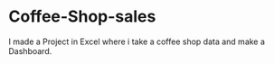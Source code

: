 # Coffee-Shop-sales
I made a Project in Excel where i take a coffee shop data and make a Dashboard.
